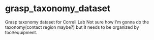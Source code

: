 # grasp_taxonomy_dataset
Grasp taxonomy dataset for Correll Lab
Not sure how I'm gonna do the taxonomy(contact region maybe?) but it needs to be organized by tool/equipment.

